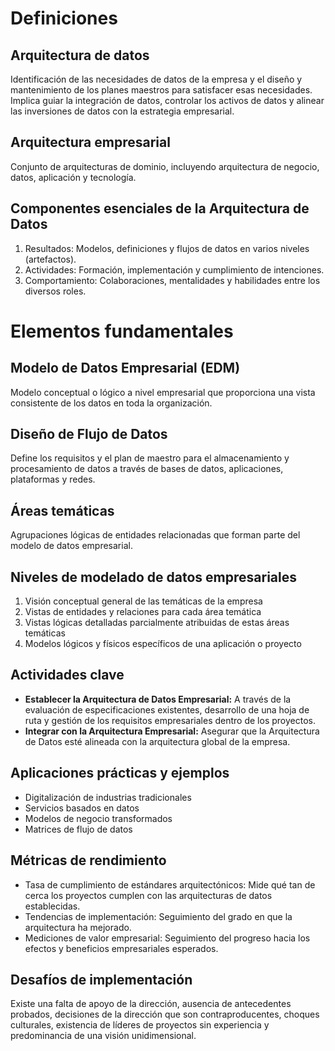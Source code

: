 # Definiciones
## Arquitectura de datos
Identificación de las necesidades de datos de la empresa y el diseño y mantenimiento de los planes maestros para satisfacer esas necesidades. Implica guiar la integración de datos, controlar los activos de datos y alinear las inversiones de datos con la estrategia empresarial.

## Arquitectura empresarial
Conjunto de arquitecturas de dominio, incluyendo arquitectura de negocio, datos, aplicación y tecnología.

## Componentes esenciales de la Arquitectura de Datos
1. Resultados: Modelos, definiciones y flujos de datos en varios niveles (artefactos).
2. Actividades: Formación, implementación y cumplimiento de intenciones.
3. Comportamiento: Colaboraciones, mentalidades y habilidades entre los diversos roles.

# Elementos fundamentales
## Modelo de Datos Empresarial (EDM)
Modelo conceptual o lógico a nivel empresarial que proporciona una vista consistente de los datos en toda la organización.

## Diseño de Flujo de Datos
Define los requisitos y el plan de maestro para el almacenamiento y procesamiento de datos a través de bases de datos, aplicaciones, plataformas y redes.

## Áreas temáticas
Agrupaciones lógicas de entidades relacionadas que forman parte del modelo de datos empresarial.

## Niveles de modelado de datos empresariales
1. Visión conceptual general de las temáticas de la empresa
2. Vistas de entidades y relaciones para cada área temática
3. Vistas lógicas detalladas parcialmente atribuidas de estas áreas temáticas
4. Modelos lógicos y físicos específicos de una aplicación o proyecto

## Actividades clave
- **Establecer la Arquitectura de Datos Empresarial:** A través de la evaluación de especificaciones existentes, desarrollo de una hoja de ruta y gestión de los requisitos empresariales dentro de los proyectos.
- **Integrar con la Arquitectura Empresarial:** Asegurar que la Arquitectura de Datos esté alineada con la arquitectura global de la empresa.

## Aplicaciones prácticas y ejemplos
- Digitalización de industrias tradicionales
- Servicios basados en datos
- Modelos de negocio transformados
- Matrices de flujo de datos

## Métricas de rendimiento
- Tasa de cumplimiento de estándares arquitectónicos: Mide qué tan de cerca los proyectos cumplen con las arquitecturas de datos establecidas.
- Tendencias de implementación: Seguimiento del grado en que la arquitectura ha mejorado.
- Mediciones de valor empresarial: Seguimiento del progreso hacia los efectos y beneficios empresariales esperados.

## Desafíos de implementación
Existe una falta de apoyo de la dirección, ausencia de antecedentes probados, decisiones de la dirección que son contraproducentes, choques culturales, existencia de líderes de proyectos sin experiencia y predominancia de una visión unidimensional.